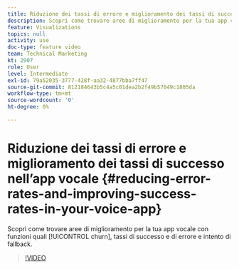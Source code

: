 ```yaml
---
title: Riduzione dei tassi di errore e miglioramento dei tassi di successo nell’app vocale
description: Scopri come trovare aree di miglioramento per la tua app vocale con funzioni quali abbandono, tassi di successo e di errore e intento di fallback.
feature: Visualizations
topics: null
activity: use
doc-type: feature video
team: Technical Marketing
kt: 2907
role: User
level: Intermediate
exl-id: 79a52035-3777-428f-aa32-4877bba7ff47
source-git-commit: 812184643b5c4a5c01dea2b2f49b57049c1805da
workflow-type: tm+mt
source-wordcount: '0'
ht-degree: 0%

---
```


# Riduzione dei tassi di errore e miglioramento dei tassi di successo nell’app vocale {#reducing-error-rates-and-improving-success-rates-in-your-voice-app}

Scopri come trovare aree di miglioramento per la tua app vocale con funzioni quali [!UICONTROL churn], tassi di successo e di errore e intento di fallback.

>[!VIDEO](https://video.tv.adobe.com/v/27222/?quality=12&learn=on)
